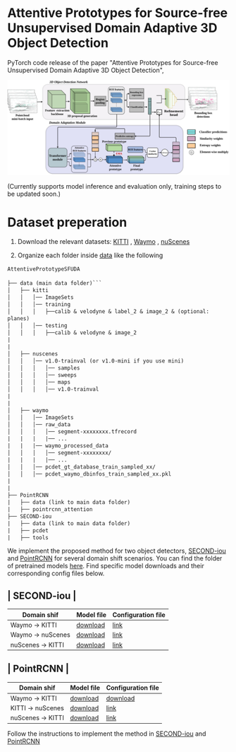 # Attentive Prototypes for Source-free Unsupervised Domain Adaptive 3D Object Detection

PyTorch code release of the paper "Attentive Prototypes for Source-free Unsupervised Domain Adaptive 3D Object Detection",

![image](/imgs/main_final_2.drawio.jpg)


(Currently supports model inference and evaluation only, training steps to be updated soon.)


# Dataset preperation

1. Download the relevant datasets: [KITTI](http://www.cvlibs.net/datasets/kitti/eval_object.php?obj_benchmark=3d) , [Waymo](https://waymo.com/intl/en_us/dataset-download-terms/) , [nuScenes](https://www.nuscenes.org/download)

2. Organize each folder inside [data](/data/) like the following


```
AttentivePrototypeSFUDA

├── data (main data folder)```
│   ├── kitti
│   │   │── ImageSets
│   │   │── training
│   │   │   ├──calib & velodyne & label_2 & image_2 & (optional: planes)
│   │   │── testing
│   │   │   ├──calib & velodyne & image_2
|
|
│   ├── nuscenes
│   │   │── v1.0-trainval (or v1.0-mini if you use mini)
│   │   │   │── samples
│   │   │   │── sweeps
│   │   │   │── maps
│   │   │   │── v1.0-trainval  
|
|
│   ├── waymo
│   │   │── ImageSets
│   │   │── raw_data
│   │   │   │── segment-xxxxxxxx.tfrecord
|   |   |   |── ...
|   |   |── waymo_processed_data
│   │   │   │── segment-xxxxxxxx/
|   |   |   |── ...
│   │   │── pcdet_gt_database_train_sampled_xx/
│   │   │── pcdet_waymo_dbinfos_train_sampled_xx.pkl  
|
|
├── PointRCNN
|   ├── data (link to main data folder)
|   ├── pointrcnn_attention
├── SECOND-iou
|   ├── data (link to main data folder)
|   ├── pcdet
|   ├── tools
```


We implement the proposed method for two object detectors, [SECOND-iou](/secondiou/) and [PointRCNN](/pointrcnn/) for several domain shift scenarios. You can find the folder of pretrained models [here](). Find specific model downloads and their corresponding config files below.


| SECOND-iou |
-------------------------------------------------
| Domain shif | Model file  | Configuration file |
| ----------- | ----------- | -------------------|
| Waymo  -> KITTI| [download](https://livejohnshopkins-my.sharepoint.com/:u:/g/personal/dhegde1_jh_edu/EaF3HPR91A5OqRnTCD3sKw4Bw0HbWHVaF3mRrBdM9ybS-g?e=f9UurE)       | [link](SECOND-iou/tools/cfgs/kitti_models/secondiou_oracle_ros.yaml) |
|  Waymo  -> nuScenes | [download](https://livejohnshopkins-my.sharepoint.com/:u:/g/personal/dhegde1_jh_edu/EaF3HPR91A5OqRnTCD3sKw4Bw0HbWHVaF3mRrBdM9ybS-g?e=f9UurE)        | [link](SECOND-iou/tools/cfgs/nuscenes_models/secondiou_car_oracle.yaml) |
|  nuScenes -> KITTI| [download](https://livejohnshopkins-my.sharepoint.com/:u:/g/personal/dhegde1_jh_edu/EUC7cRbRwuNOp11bUqXhOXgB5uGwuBmF1zP0R8cW2BPZJQ?e=qduaqy)        | [link](SECOND-iou/tools/cfgs/kitti_models/secondiou_oracle_ros.yaml) |




| PointRCNN |
--------------------------------------------------
| Domain shif | Model file  | Configuration file |
| ----------- | ----------- | -------------------|
| Waymo  -> KITTI| [download](https://livejohnshopkins-my.sharepoint.com/:u:/g/personal/dhegde1_jh_edu/EWS-zL0tDItOurHL8DV18AgB92kQDBRcocIJ3PpuDwSamw?e=Zl4dtm)       | [download](PointRCNN/pointrcnn_attention/tools/cfgs/default.yaml) |
|  KITTI  -> nuScenes | [download](https://livejohnshopkins-my.sharepoint.com/:u:/g/personal/dhegde1_jh_edu/ERAV9hreSSBGqLIFXD7xsB0B8zNaE6CDjlGHYnuKXZbBWw?e=25r0d6)        | [link](PointRCNN/pointrcnn_attention/tools/cfgs/default.yaml) |
|  nuScenes -> KITTI| [download](https://livejohnshopkins-my.sharepoint.com/:u:/g/personal/dhegde1_jh_edu/EQJ-IusineZLvjpjo5iOJ7ABwPUZ-Mh_mYVrODx8lPX6Eg?e=eAnf0c)        | [link](PointRCNN/pointrcnn_attention/tools/cfgs/default.yaml) |


Follow the instructions to implement the method in [SECOND-iou](SECOND-iou/README.md) and [PointRCNN](PointRCNN/README.md)


